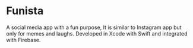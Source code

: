 # Funista
A social media app with a fun purpose, It is similar to Instagram app but only for memes and laughs. 
Developed in Xcode with Swift and integrated with Firebase. 
